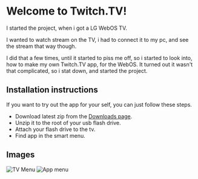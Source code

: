 # Welcome to Twitch.TV!
I started the project, when i got a LG WebOS TV.

I wanted to watch stream on the TV, i had to connect it to my pc, and see the stream that way though.

I did that a few times, until it started to piss me off, so i started to look into, how to make my own Twitch.TV app, for the WebOS. It turned out it wasn't that complicated, so i stat down, and started the project.

## Installation instructions
If you want to try out the app for your self, you can just follow these steps.

* Download latest zip from the [Downloads page](https://www.dropbox.com/s/7np16b29jye3lfk/TwitchTV.zip?dl=0).
* Unzip it to the root of your usb flash drive.
* Attach your flash drive to the tv.
* Find app in the smart menu.

## Images
![TV Menu](http://i.imgur.com/y6IabsX.jpg)
![App menu](http://i.imgur.com/l6tpgYQ.png)
